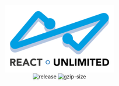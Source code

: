 <p align="center">
  <img src="./packages/docs/src/logo.svg" width="300" alt="react-unlimited">
  <br>
  <img src="https://img.shields.io/github/release/bpetetot/react-unlimited.svg" alt="release"/>
  <img src="https://img.shields.io/bundlephobia/minzip/react-unlimited.svg" alt="gzip-size"/>
</p>
